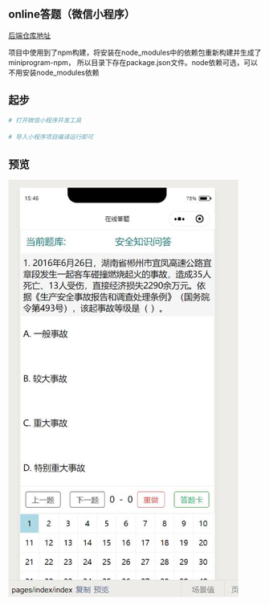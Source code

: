 ## online答题（微信小程序）

[后端仓库地址](https://github.com/1446445040/onlineExercisesServer)

项目中使用到了npm构建，将安装在node_modules中的依赖包重新构建并生成了miniprogram-npm，
所以目录下存在package.json文件。node依赖可选，可以不用安装node_modules依赖

## 起步
``` bash
# 打开微信小程序开发工具

# 导入小程序项目编译运行即可
```

## 预览
![](README_files/1.jpg)